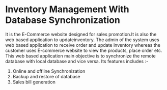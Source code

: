 # Inventory Management With Database Synchronization

It is the E-Commerce website designed for sales promotion.It is also the web based application to updateinventory. 
The admin of the system uses web based application to receive order and update inventory whereas the customer uses 
E-commerce website to view the products, place order etc. This web based application main objective is to synchronize the remote database with local database and vice versa.
Its features includes :-
1. Online and offline Synchronization
2. Backup and restore of database
3. Sales bill generation
